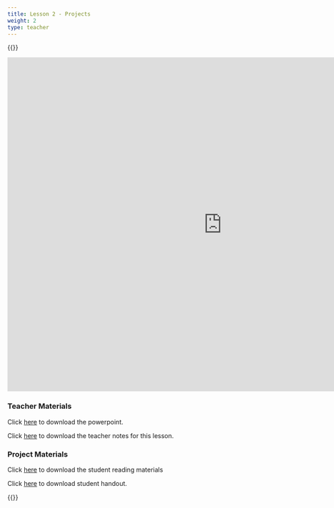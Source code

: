 ```yaml
---
title: Lesson 2 - Projects
weight: 2
type: teacher
---
```

{{<teacher>}}
<iframe src="https://docs.google.com/presentation/d/e/2PACX-1vQgKKPYOd3r9qs-W8n1gkMx2jBYZnbYoMKgI-9Es7hi3Qk7I8jBVBOaFlVYKJckPeg0EY68LkR690en/embed?start=false&loop=false&delayms=3000" frameborder="0" width="960" height="749" allowfullscreen="true" mozallowfullscreen="true" webkitallowfullscreen="true"></iframe>

### Teacher Materials

Click <a href="https://docs.google.com/presentation/d/11v8KbeW8EyCFHwWe9OBuQHRSqkaQ1gKbxZarQulXpcI/edit?usp=sharing" target="_blank">here</a> to download the powerpoint.

Click <a href="https://docs.google.com/document/d/1GJXbRNmIGSuTznMLm3k-mveva2U1clglzCtTXvWzBys/edit?usp=sharing" target="_blank">here</a> to download the teacher notes for this lesson.

### Project Materials

Click <a href="https://docs.google.com/document/d/1W7Oev8vXVzed58Zt0VkME9dV0OQ43N7gERn67IW5EpQ/edit?usp=sharing" target="_blank">here</a> to download the student reading materials

Click <a href="https://docs.google.com/document/d/18OzIekFeowRbxOVwYkVfjh9oQM8c-qMD0CwGHArJA5c/edit?usp=sharing" target="_blank">here</a> to download student handout.

{{</teacher>}}